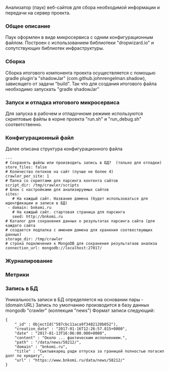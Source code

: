 Анализатор (паук) веб-сайтов для сбора необходимой информации и передачи на сервер проекта.

### Общее описание
Паук оформлен в виде микросервиса с одним конфигурационным файлом. Построен с
использованием библиотеки "dropwizard.io" и сопутствующих библиотек инфраструктуры.

### Сборка
Сборка итогового компонента проекта осуществляется с помощью gradle plugin'а
"shadowJar" (com.github.johnrengelman.shadow), зависящего от задачи "build". Так
что для создания итогового файла необходимо запускать "gradle shadowJar"

### Запуск и отладка итогового микросервиса
Для запуска в рабочем и отладочноме режиме используются скриптовые файлы в корне проекта
"run.sh" и "run_debug.sh" соответственно.

### Конфигурационный файл
Далее описана структура конфигурационного файла
```
---
# Сохранять файлы или производить запись в БД?  (только для отладки)
store_files: false
# Количество потоков на сайт (лучше не более 4)
crawler_per_site: 1
# Папка со скриптами для парсинга контента сайтов
script_dir: /tmp/crawler/scripts
# Блок с настройками для анализируемых сайтов
sites:
   # На каждый сайт. Название домена (будет использоваться для идентфикации и записи в БД)
 - domain: bnkomi.ru
   # На каждый сайт. стартовая страница для парсинга
   seed: http://bnkomi.ru
# Каталог для сохранения данных о результатах парсинга сайта (для каждого сайта
# создается подпапка с именем домена для хранения соотвествующих данных)
storage_dir: /tmp/crawler
# строка подключения к MongoDB для сохранения результатаов анализа
connection_url: mongodb://localhost:27017/
```
### Журналирование

### Метрики

### Запись в БД
Уникальность записи в БД определяется на основании пары - (domain:URL)
Запись по умолчанию производится в базу данных mongodb "crawler" (коллекция "news")
Формат записи следующий:
```
{
	"_id" : ObjectId("587cbc11aca9f3482120b052"),
	"creation_date" : "2017-01-16T12:26:57.815+0000",
	"date" : "2017-01-13T16:06:00.000+0000",
	"content" : "Около ... фактическим исполнением.",
	"path" : "/data/news/58212/",
	"domain" : "bnkomi.ru",
	"title" : "Сыктывкарец ради отпуска за границей полностью погасил долг по кредиту",
	"url" : "https://www.bnkomi.ru/data/news/58212/"
}
```
